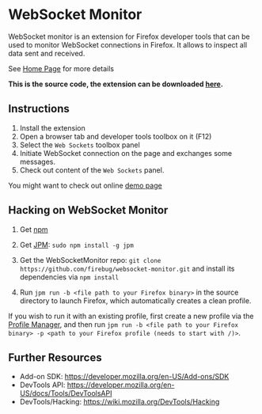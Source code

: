WebSocket Monitor
=================
WebSocket monitor is an extension for Firefox developer tools that can be
used to monitor WebSocket connections in Firefox. It allows to inspect all
data sent and received.

See [Home Page](https://github.com/firebug/websocket-monitor/wiki)
for more details

**This is the source code, the extension can be downloaded [here](https://addons.mozilla.org/en-US/firefox/addon/websocket-monitor).**

Instructions
------------
1. Install the extension
3. Open a browser tab and developer tools toolbox on it (F12)
4. Select the `Web Sockets` toolbox panel
5. Initiate WebSocket connection on the page and exchanges some messages.
6. Check out content of the `Web Sockets` panel.

You might want to check out online [demo page](http://janodvarko.cz/test/websockets/)

Hacking on WebSocket Monitor
----------------------------
1. Get [npm](https://www.npmjs.com/)

2. Get [JPM](https://developer.mozilla.org/en-US/Add-ons/SDK/Tools/jpm): `sudo npm install -g jpm`

3. Get the WebSocketMonitor repo: `git clone https://github.com/firebug/websocket-monitor.git` and install its dependencies via `npm install`

4. Run `jpm run -b <file path to your Firefox binary>` in the source directory to launch Firefox, which automatically creates a clean profile.

If you wish to run it with an existing profile, first create a new profile via the [Profile Manager](https://support.mozilla.org/en-US/kb/profile-manager-create-and-remove-firefox-profiles), and then run `jpm run -b <file path to your Firefox binary> -p <path to your Firefox profile (needs to start with /)>`.

Further Resources
-----------------
* Add-on SDK: https://developer.mozilla.org/en-US/Add-ons/SDK
* DevTools API: https://developer.mozilla.org/en-US/docs/Tools/DevToolsAPI
* DevTools/Hacking: https://wiki.mozilla.org/DevTools/Hacking
